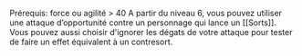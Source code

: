 Prérequis: force ou agilité > 40
A partir du niveau 6, vous pouvez utiliser une attaque d’opportunité contre un personnage qui lance un [[Sorts]].
Vous pouvez aussi choisir d'ignorer les dégats de votre attaque pour tester de faire un effet équivalent à un contresort.